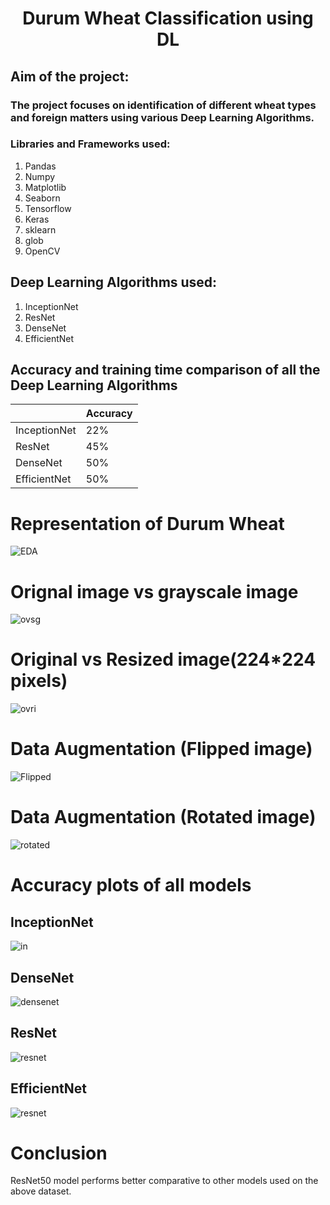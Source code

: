# <h1 align = "center"> Durum Wheat Classification using DL </h1>
## Aim of the project: 
### The project focuses on identification of different wheat types and foreign matters using various Deep Learning Algorithms.

###  Libraries and Frameworks used:
1. Pandas
2. Numpy 
3. Matplotlib
4. Seaborn
5. Tensorflow
6. Keras
7. sklearn
8. glob
9. OpenCV


## Deep Learning Algorithms used:
1. InceptionNet
2. ResNet
3. DenseNet
4. EfficientNet

## Accuracy and training time comparison of all the Deep Learning Algorithms
|                    |   Accuracy    |
|--------------------|---------------|
|    InceptionNet    |     22%       |
|       ResNet       |     45%       |  
|      DenseNet      |     50%       |   
|    EfficientNet    |     50%       |   

# Representation of Durum Wheat
![EDA](https://github.com/the-silent-geek/DL-Simplified/blob/9f6fb51986e4b450ba8c205aa3037fbc3d702d44/Durum%20Wheat%20Classification%20using%20DL/images/eda.png)

# Orignal image vs grayscale image
![ovsg](https://github.com/the-silent-geek/DL-Simplified/blob/9f6fb51986e4b450ba8c205aa3037fbc3d702d44/Durum%20Wheat%20Classification%20using%20DL/images/original%20vs%20grayscale.png)

# Original vs Resized image(224*224 pixels)
![ovri](https://github.com/the-silent-geek/DL-Simplified/blob/9f6fb51986e4b450ba8c205aa3037fbc3d702d44/Durum%20Wheat%20Classification%20using%20DL/images/original%20vs%20resized.png)

# Data Augmentation (Flipped image)
![Flipped]()

# Data Augmentation (Rotated image)
![rotated](https://github.com/the-silent-geek/DL-Simplified/blob/9f6fb51986e4b450ba8c205aa3037fbc3d702d44/Durum%20Wheat%20Classification%20using%20DL/images/rotated.png)

# Accuracy plots of all models

## InceptionNet
![in](https://github.com/the-silent-geek/DL-Simplified/blob/9f6fb51986e4b450ba8c205aa3037fbc3d702d44/Durum%20Wheat%20Classification%20using%20DL/images/inceptionNet.png)

## DenseNet
![densenet](https://github.com/the-silent-geek/DL-Simplified/blob/9f6fb51986e4b450ba8c205aa3037fbc3d702d44/Durum%20Wheat%20Classification%20using%20DL/images/DenseNet.png)

## ResNet
![resnet](https://github.com/the-silent-geek/DL-Simplified/blob/9f6fb51986e4b450ba8c205aa3037fbc3d702d44/Durum%20Wheat%20Classification%20using%20DL/images/ResNet50.png)

## EfficientNet
![resnet](https://github.com/the-silent-geek/DL-Simplified/blob/9f6fb51986e4b450ba8c205aa3037fbc3d702d44/Durum%20Wheat%20Classification%20using%20DL/images/efficientnet.png)

# Conclusion
ResNet50 model performs better comparative to other models used on the above dataset.

